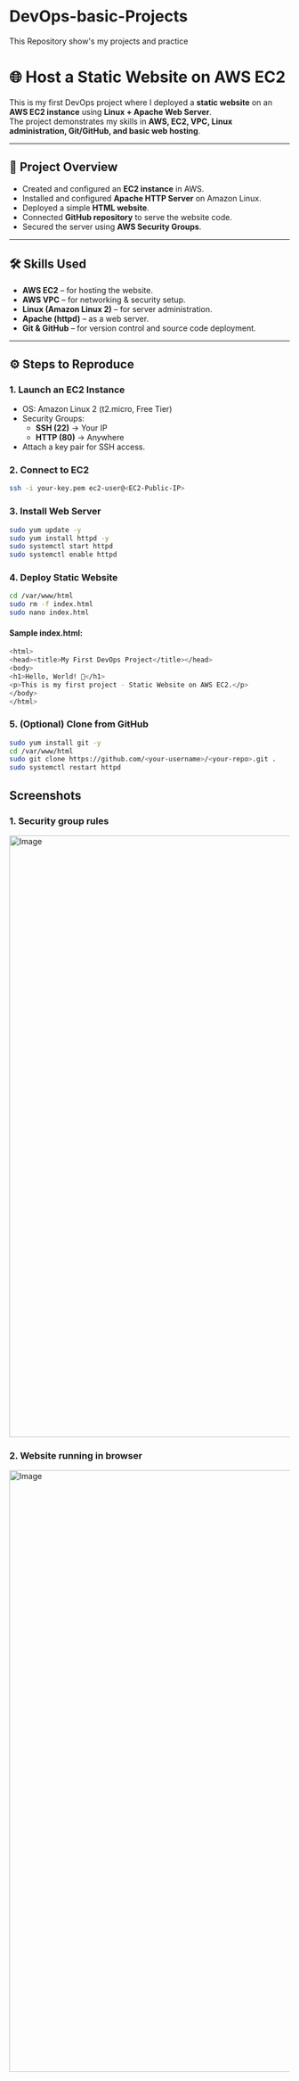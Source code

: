 # DevOps-basic-Projects
This Repository show's my projects and practice

# 🌐 Host a Static Website on AWS EC2

This is my first DevOps project where I deployed a **static website** on an **AWS EC2 instance** using **Linux + Apache Web Server**.  
The project demonstrates my skills in **AWS, EC2, VPC, Linux administration, Git/GitHub, and basic web hosting**.

---

## 🚀 Project Overview
- Created and configured an **EC2 instance** in AWS.
- Installed and configured **Apache HTTP Server** on Amazon Linux.
- Deployed a simple **HTML website**.
- Connected **GitHub repository** to serve the website code.
- Secured the server using **AWS Security Groups**.

---

## 🛠️ Skills Used
- **AWS EC2** – for hosting the website.  
- **AWS VPC** – for networking & security setup.  
- **Linux (Amazon Linux 2)** – for server administration.  
- **Apache (httpd)** – as a web server.  
- **Git & GitHub** – for version control and source code deployment.  

---

## ⚙️ Steps to Reproduce

### 1. Launch an EC2 Instance
- OS: Amazon Linux 2 (t2.micro, Free Tier)
- Security Groups:
  - **SSH (22)** → Your IP
  - **HTTP (80)** → Anywhere
- Attach a key pair for SSH access.

### 2. Connect to EC2
```bash
ssh -i your-key.pem ec2-user@<EC2-Public-IP>

```

### 3. Install Web Server
```bash
sudo yum update -y
sudo yum install httpd -y
sudo systemctl start httpd
sudo systemctl enable httpd
```
### 4. Deploy Static Website
```bash
cd /var/www/html
sudo rm -f index.html
sudo nano index.html
```
####  Sample index.html:
```bash
<html>
<head><title>My First DevOps Project</title></head>
<body>
<h1>Hello, World! 🚀</h1>
<p>This is my first project - Static Website on AWS EC2.</p>
</body>
</html>
```

### 5. (Optional) Clone from GitHub 
```bash
sudo yum install git -y
cd /var/www/html
sudo git clone https://github.com/<your-username>/<your-repo>.git .
sudo systemctl restart httpd
```

## Screenshots

### 1. Security group rules

<img width="1920" height="1080" alt="Image" src="https://github.com/user-attachments/assets/6d7003fc-99e2-4462-9f9f-aa658c16147b" />

### 2. Website running in browser

<img width="1920" height="1080" alt="Image" src="https://github.com/user-attachments/assets/af33fb65-a363-44b0-a4a9-a6b16eb167df" />
